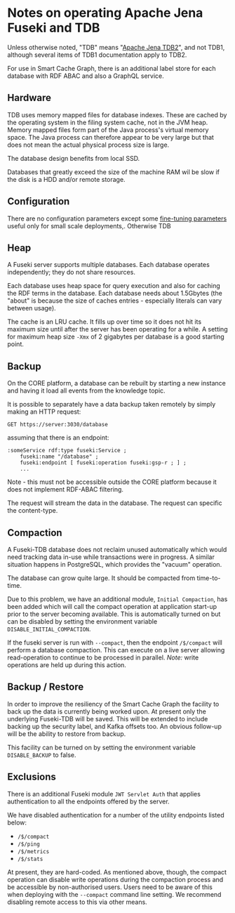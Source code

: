 # Notes on operating Apache Jena Fuseki and TDB

Unless otherwise noted, "TDB" means "[Apache Jena TDB2](https://jena.apache.org/documentation/tdb2/)", 
and not TDB1, although several items of TDB1 documentation apply to TDB2.

For use in Smart Cache Graph, there is an additional label store for each database with RDF
ABAC and also a GraphQL service.

## Hardware

TDB uses memory mapped files for database indexes. These are cached by the
operating system in the filing system cache, not in the JVM heap.  Memory mapped
files form part of the Java process's virtual memory space. The Java process can
therefore appear to be very large but that does not mean the actual physical
process size is large.

The database design benefits from local SSD.

Databases that greatly exceed the size of the machine RAM wil be slow if the
disk is a HDD and/or remote storage.

## Configuration

There are no configuration parameters except some [fine-tuning
parameters](https://jena.apache.org/documentation/tdb/store-parameters.html)
useful only for small scale deployments,. Otherwise TDB

## Heap

A Fuseki server supports multiple databases.  Each database operates
independently; they do not share resources.

Each database uses heap space for query execution and also for caching the RDF
terms in the database. Each database needs about 1.5Gbytes (the "about" is
because the size of caches entries - especially literals can vary between
usage).

The cache is an LRU cache. It fills up over time so it does not hit its maximum
size until after the server has been operating for a while.  A setting for
maximum heap size `-Xmx` of 2 gigabytes per database is a good starting point.

## Backup

On the CORE platform, a database can be rebuilt by starting a new instance and
having it load all events from the knowledge topic.

It is possible to separately have a data backup taken remotely by simply making
an HTTP request:

`GET https://server:3030/database`

assuming that there is an endpoint:

```
:someService rdf:type fuseki:Service ;
    fuseki:name "/database" ;
    fuseki:endpoint [ fuseki:operation fuseki:gsp-r ; ] ;
    ...
```
Note - this must not be accessible outside the CORE platform because it does not implement RDF-ABAC filtering.


The request will stream the data in the database.  The request can specific the content-type.

## Compaction

A Fuseki-TDB database does not reclaim unused automatically which would need
tracking data in-use while transactions were in progress.  A similar situation
happens in PostgreSQL, which provides the "vacuum" operation.

The database can grow quite large. It should be compacted from time-to-time.

Due to this problem, we have an additional module, `Initial Compaction`, has been added
which will call the compact operation at application start-up prior to the server becoming
available. This is automatically turned on but can be disabled by setting the 
environment variable `DISABLE_INITIAL_COMPACTION`.

If the fuseki server is run with `--compact`, then the endpoint `/$/compact`
will perform a database compaction. This can execute on a live server allowing
read-operation to continue to be processed in parallel.  *Note:* write
operations are held up during this action.

## Backup / Restore

In order to improve the resiliency of the Smart Cache Graph the facility to back up the data is currently being worked upon. 
At present only the underlying Fuseki-TDB will be saved. This will be extended to include backing up the security label, and Kafka offsets too.
An obvious follow-up will be the ability to restore from backup.

This facility can be turned on by setting the environment variable `DISABLE_BACKUP` to false. 

## Exclusions

There is an additional Fuseki module `JWT Servlet Auth` that applies authentication to all the endpoints offered by the server.

We have disabled authentication for a number of the utility endpoints listed below:
- `/$/compact` 
- `/$/ping`
- `/$/metrics` 
- `/$/stats`

At present, they are hard-coded.  As mentioned above, though, the compact operation can disable write operations during the compaction process and be accessible by non-authorised users. 
Users need to be aware of this when deploying with the `--compact` command line setting. We recommend disabling remote access to this via other means.